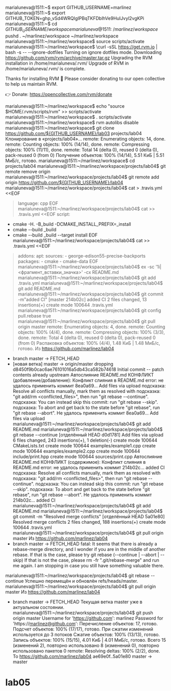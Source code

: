 marialuneva@1511:~$ export GITHUB_USERNAME=marlinez
marialuneva@1511:~$ export GITHUB_TOKEN=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
marialuneva@1511:~$ cd ${GITHUB_USERNAME}/workspace
marialuneva@1511:~/marlinez/workspace$ pushd .
~/marlinez/workspace ~/marlinez/workspace
marialuneva@1511:~/marlinez/workspace$ source scripts/activate
marialuneva@1511:~/marlinez/workspace$ \curl -sSL https://get.rvm.io | bash -s -- --ignore-dotfiles
Turning on ignore dotfiles mode.
Downloading https://github.com/rvm/rvm/archive/master.tar.gz
Upgrading the RVM installation in /home/marialuneva/.rvm/
Upgrade of RVM in /home/marialuneva/.rvm/ is complete.

Thanks for installing RVM 🙏
Please consider donating to our open collective to help us maintain RVM.

👉  Donate: https://opencollective.com/rvm/donate


marialuneva@1511:~/marlinez/workspace$ echo "source $HOME/.rvm/scripts/rvm" >> scripts/activate
marialuneva@1511:~/marlinez/workspace$ . scripts/activate
marialuneva@1511:~/marlinez/workspace$ rvm autolibs disable
marialuneva@1511:~/marlinez/workspace$ git clone https://github.com/${GITHUB_USERNAME}/lab03 projects/lab04
Клонирование в «projects/lab04»...
remote: Enumerating objects: 14, done.
remote: Counting objects: 100% (14/14), done.
remote: Compressing objects: 100% (11/11), done.
remote: Total 14 (delta 0), reused 0 (delta 0), pack-reused 0 (from 0)
Получение объектов: 100% (14/14), 5.51 КиБ | 5.51 МиБ/с, готово.
marialuneva@1511:~/marlinez/workspace$ cd projects/lab04
marialuneva@1511:~/marlinez/workspace/projects/lab04$ git remote remove origin
marialuneva@1511:~/marlinez/workspace/projects/lab04$ git remote add origin https://github.com/${GITHUB_USERNAME}/lab04
marialuneva@1511:~/marlinez/workspace/projects/lab04$ cat > .travis.yml <<EOF
> language: cpp
EOF
marialuneva@1511:~/marlinez/workspace/projects/lab04$ cat >> .travis.yml <<EOF
> script:
- cmake -H. -B_build -DCMAKE_INSTALL_PREFIX=_install
- cmake --build _build
- cmake --build _build --target install
EOF
marialuneva@1511:~/marlinez/workspace/projects/lab04$ cat >> .travis.yml <<EOF
> addons:
  apt:
    sources:
      - george-edison55-precise-backports
    packages:
      - cmake
      - cmake-data
EOF
marialuneva@1511:~/marlinez/workspace/projects/lab04$ ex -sc '1i|<фрагмент_вставки_значка>' -cx README.md
marialuneva@1511:~/marlinez/workspace/projects/lab04$ git add .travis.yml
marialuneva@1511:~/marlinez/workspace/projects/lab04$ git add README.md
marialuneva@1511:~/marlinez/workspace/projects/lab04$ git commit -m"added CI"
[master 214b02c] added CI
 2 files changed, 13 insertions(+)
 create mode 100644 .travis.yml
marialuneva@1511:~/marlinez/workspace/projects/lab04$ git config pull.rebase true
marialuneva@1511:~/marlinez/workspace/projects/lab04$ git pull origin master
remote: Enumerating objects: 4, done.
remote: Counting objects: 100% (4/4), done.
remote: Compressing objects: 100% (3/3), done.
remote: Total 4 (delta 0), reused 0 (delta 0), pack-reused 0 (from 0)
Распаковка объектов: 100% (4/4), 1.48 КиБ | 1.48 МиБ/с, готово.
Из https://github.com/marlinez/lab04
 * branch            master     -> FETCH_HEAD
 * [новая ветка]     master     -> origin/master
dropping d8450f9b0cac6ae76101016a5db43ca582b74618 Initial commit -- patch contents already upstream
Автослияние README.md
КОНФЛИКТ (добавление/добавление): Конфликт слияния в README.md
error: не удалось применить коммит 8ea0a69... Add files via upload
подсказка: Resolve all conflicts manually, mark them as resolved with
подсказка: "git add/rm <conflicted_files>", then run "git rebase --continue".
подсказка: You can instead skip this commit: run "git rebase --skip".
подсказка: To abort and get back to the state before "git rebase", run "git rebase --abort".
Не удалось применить коммит 8ea0a69... Add files via upload
marialuneva@1511:~/marlinez/workspace/projects/lab04$ git add README.md
marialuneva@1511:~/marlinez/workspace/projects/lab04$ git rebase --continue
[отделённый HEAD d0d1781] Add files via upload
 6 files changed, 243 insertions(+), 1 deletion(-)
 create mode 100644 CMakeLists.txt
 create mode 100644 examples/example1.cpp
 create mode 100644 examples/example2.cpp
 create mode 100644 include/print.hpp
 create mode 100644 sources/print.cpp
Автослияние README.md
КОНФЛИКТ (содержимое): Конфликт слияния в README.md
error: не удалось применить коммит 214b02c... added CI
подсказка: Resolve all conflicts manually, mark them as resolved with
подсказка: "git add/rm <conflicted_files>", then run "git rebase --continue".
подсказка: You can instead skip this commit: run "git rebase --skip".
подсказка: To abort and get back to the state before "git rebase", run "git rebase --abort".
Не удалось применить коммит 214b02c... added CI
marialuneva@1511:~/marlinez/workspace/projects/lab04$ git add README.md
marialuneva@1511:~/marlinez/workspace/projects/lab04$ git commit -m "Resolved merge conflicts"
[отделённый HEAD 5a01e80] Resolved merge conflicts
 2 files changed, 188 insertions(+)
 create mode 100644 .travis.yml
marialuneva@1511:~/marlinez/workspace/projects/lab04$ git pull origin master
Из https://github.com/marlinez/lab04
 * branch            master     -> FETCH_HEAD
fatal: It seems that there is already a rebase-merge directory, and
I wonder if you are in the middle of another rebase.  If that is the
case, please try
	git rebase (--continue | --abort | --skip)
If that is not the case, please
	rm -fr ".git/rebase-merge"
and run me again.  I am stopping in case you still have something
valuable there.

marialuneva@1511:~/marlinez/workspace/projects/lab04$ git rebase --continue 
Успешно перемещён и обновлён refs/heads/master.
marialuneva@1511:~/marlinez/workspace/projects/lab04$ git pull origin master
Из https://github.com/marlinez/lab04
 * branch            master     -> FETCH_HEAD
Текущая ветка master уже в актуальном состоянии.
marialuneva@1511:~/marlinez/workspace/projects/lab04$ git push origin master
Username for 'https://github.com': marlinez
Password for 'https://marlinez@github.com': 
Перечисление объектов: 17, готово.
Подсчет объектов: 100% (17/17), готово.
При сжатии изменений используется до 3 потоков
Сжатие объектов: 100% (13/13), готово.
Запись объектов: 100% (15/15), 4.01 КиБ | 4.01 МиБ/с, готово.
Всего 15 (изменений 2), повторно использовано 8 (изменений 0), повторно использовано пакетов 0
remote: Resolving deltas: 100% (2/2), done.
To https://github.com/marlinez/lab04
   ae69e0f..5a01e80  master -> master
# lab05
